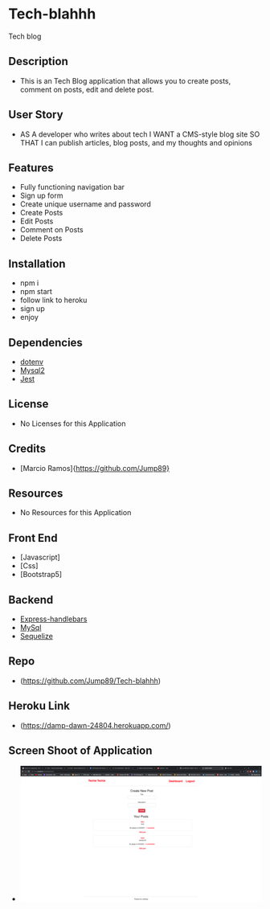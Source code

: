 # Tech-blahhh
Tech blog

## Description 

* This is an Tech Blog application that allows you to create posts, comment on posts, edit and delete post.

## User Story 

* AS A developer who writes about tech
I WANT a CMS-style blog site
SO THAT I can publish articles, blog posts, and my thoughts and opinions

## Features

* Fully functioning navigation bar
* Sign up form
* Create unique username and password 
* Create Posts
* Edit Posts
* Comment on Posts
* Delete Posts

## Installation

* npm i 
* npm start
* follow link to heroku 
* sign up 
* enjoy

## Dependencies

* [dotenv](https://www.npmjs.com/package/dotenv)
* [Mysql2](https://www.npmjs.com/package/mysql2)
* [Jest](https://jestjs.io/docs/expect)

## License

* No Licenses for this Application 

## Credits 

* [Marcio Ramos]{https://github.com/Jump89}

## Resources 

* No Resources for this Application

## Front End

* [Javascript]
* [Css]
* [Bootstrap5]

## Backend

* [Express-handlebars](https://www.npmjs.com/package/express-handlebars)
* [MySql](https://www.npmjs.com/package/mysql2)
* [Sequelize](https://sequelize.org/)
 
## Repo

* (https://github.com/Jump89/Tech-blahhh)

## Heroku Link

* (https://damp-dawn-24804.herokuapp.com/)

## Screen Shoot of Application

* ![](./image/Screenshot.png)